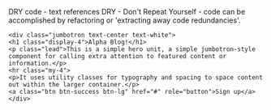 DRY code - text references
DRY - Don't Repeat Yourself - code can be accomplished by refactoring or 'extracting away code redundancies'. 
<div class= "container" id= "home-container">

    <div class="jumbotron text-center text-white">
    <h1 class="display-4">Alpha Blog!</h1>
    <p class="lead">This is a simple hero unit, a simple jumbotron-style component for calling extra attention to featured content or information.</p>
    <hr class="my-4">
    <p>It uses utility classes for typography and spacing to space content out within the larger container.</p>
    <a class="btn btn-success btn-lg" href="#" role="button">Sign up</a>
    </div>
</div>